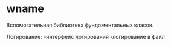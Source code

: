 # wname
Вспомогательная библиотека фундоментальных класов.

Логирование:
-интерфейс логирования
-логирование в файл
